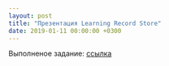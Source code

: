 ```yaml
---
layout: post
title: "Презентация Learning Record Store"
date: 2019-01-11 00:00:00 +0300
---
```


Выполненое задание: [ссылка](https://orlov-p18.github.io/mkkeo/%D0%9C%D0%B5%D0%BD%D0%B5%D0%B4%D0%B6%D0%BC%D0%B5%D0%BD%D1%82%20%D0%BA%D0%B0%D1%87%D0%B5%D1%81%D1%82%D0%B2%D0%B0%20%D0%BA%D0%BE%D1%80%D0%BF%D0%BE%D1%80%D0%B0%D1%82%D0%B8%D0%B2%D0%BD%D0%BE%D0%B3%D0%BE%20%D1%8D%D0%BB%D0%B5%D0%BA%D1%82%D1%80%D0%BE%D0%BD%D0%BD%D0%BE%D0%B3%D0%BE%20%D0%BE%D0%B1%D1%83%D1%87%D0%B5%D0%BD%D0%B8%D1%8F.pdf)
